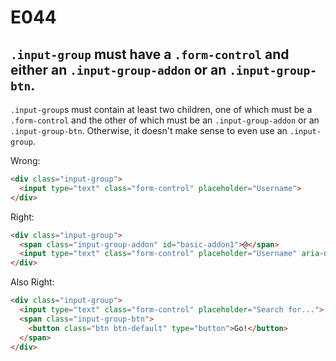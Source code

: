 # E044
## `.input-group` must have a `.form-control` and either an `.input-group-addon` or an `.input-group-btn`.

`.input-group`s must contain at least two children, one of which must be a `.form-control` and the other of which must be an `.input-group-addon` or an `.input-group-btn`. Otherwise, it doesn't make sense to even use an `.input-group`.

Wrong:
```html
<div class="input-group">
  <input type="text" class="form-control" placeholder="Username">
</div>
```

Right:
```html
<div class="input-group">
  <span class="input-group-addon" id="basic-addon1">@</span>
  <input type="text" class="form-control" placeholder="Username" aria-describedby="basic-addon1">
</div>
```

Also Right:
```html
<div class="input-group">
  <input type="text" class="form-control" placeholder="Search for...">
  <span class="input-group-btn">
    <button class="btn btn-default" type="button">Go!</button>
  </span>
</div>
```